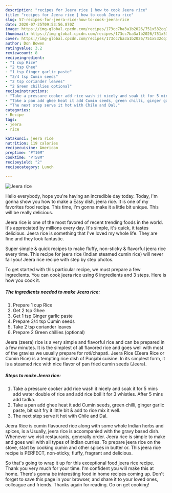 ```yaml
---
description: "recipes for Jeera rice | how to cook Jeera rice"
title: "recipes for Jeera rice | how to cook Jeera rice"
slug: 57-recipes-for-jeera-rice-how-to-cook-jeera-rice
date: 2020-07-25T09:53:56.870Z
image: https://img-global.cpcdn.com/recipes/173cc7ba3a1b2026/751x532cq70/jeera-rice-recipe-main-photo.jpg
thumbnail: https://img-global.cpcdn.com/recipes/173cc7ba3a1b2026/751x532cq70/jeera-rice-recipe-main-photo.jpg
cover: https://img-global.cpcdn.com/recipes/173cc7ba3a1b2026/751x532cq70/jeera-rice-recipe-main-photo.jpg
author: Don Bowen
ratingvalue: 3.2
reviewcount: 8
recipeingredient:
- "1 cup Rice"
- "2 tsp Ghee"
- "1 tsp Ginger garlic paste"
- "3/4 tsp Cumin seeds"
- "2 tsp coriander leaves"
- "2 Green chillies optional"
recipeinstructions:
- "Take a pressure cooker add rice wash it nicely and soak it for 5 mins add water double of rice and add rice boil it for 3 whistles. After 5 mins add tadka."
- "Take a pan add ghee heat it add Cumin seeds, green chilli, ginger garlic paste, bit salt fry it little bit &amp; add to rice mix it well."
- "The next step serve it hot with Chile and Dal."
categories:
- Recipe
tags:
- jeera
- rice

katakunci: jeera rice 
nutrition: 119 calories
recipecuisine: American
preptime: "PT10M"
cooktime: "PT58M"
recipeyield: "2"
recipecategory: Lunch

---
```



![Jeera rice](https://img-global.cpcdn.com/recipes/173cc7ba3a1b2026/751x532cq70/jeera-rice-recipe-main-photo.jpg)

Hello everybody, hope you're having an incredible day today. Today, I'm gonna show you how to make a Easy dish, jeera rice. It is one of my favorites food recipe. This time, I'm gonna make it a little bit unique. This will be really delicious.

Jeera rice is one of the most favored of recent trending foods in the world. It's appreciated by millions every day. It's simple, it's quick, it tastes delicious. Jeera rice is something that I've loved my whole life. They are fine and they look fantastic.

Super simple &amp; quick recipes to make fluffy, non-sticky &amp; flavorful jeera rice every time. This recipe for jeera rice (Indian steamed cumin rice) will never fail you! Jeera rice recipe with step by step photos.


To get started with this particular recipe, we must prepare a few ingredients. You can cook jeera rice using 6 ingredients and 3 steps. Here is how you cook it.

<!--inarticleads1-->

##### The ingredients needed to make Jeera rice:

1. Prepare 1 cup Rice
1. Get 2 tsp Ghee
1. Get 1 tsp Ginger garlic paste
1. Prepare 3/4 tsp Cumin seeds
1. Take 2 tsp coriander leaves
1. Prepare 2 Green chillies (optional)


Jeera (zeera) rice is a very simple and flavorful rice and can be prepared in a few minutes. It is the simplest of all flavored rice and goes well with most of the gravies we usually prepare for roti/chapati. Jeera Rice (Zeera Rice or Cumin Rice) is a tempting rice dish of Punjabi cuisine. In its simplest form, it is a steamed rice with nice flavor of pan fried cumin seeds (Jeera). 

<!--inarticleads2-->

##### Steps to make Jeera rice:

1. Take a pressure cooker add rice wash it nicely and soak it for 5 mins add water double of rice and add rice boil it for 3 whistles. After 5 mins add tadka.
1. Take a pan add ghee heat it add Cumin seeds, green chilli, ginger garlic paste, bit salt fry it little bit &amp; add to rice mix it well.
1. The next step serve it hot with Chile and Dal.


Jeera Rice is cumin flavoured rice along with some whole Indian herbs and spices, is a Usually, jeera rice is accompanied with the gravy based dish. Whenever we visit restaurants, generally order. Jeera rice is simple to make and goes well with all types of Indian curries. To prepare jeera rice on the stove, start by cooking cumin and other spices in butter or. This jeera rice recipe is PERFECT, non-sticky, fluffy, fragrant and delicious. 

So that's going to wrap it up for this exceptional food jeera rice recipe. Thank you very much for your time. I'm confident you will make this at home. There's gonna be interesting food in home recipes coming up. Don't forget to save this page in your browser, and share it to your loved ones, colleague and friends. Thanks again for reading. Go on get cooking!
